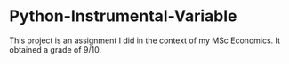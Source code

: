# Python-Instrumental-Variable
This project is an assignment I did in the context of my MSc Economics. It obtained a grade of 9/10.
